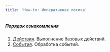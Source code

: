 ```yaml
---
title: 'How-to: Императивная логика'
---
```


##### Порядок ознакомления

1.  [Действия](How-to_Действия.md). Выполнение базовых действий.
2.  [События](How-to_События.md). Обработка событий.
